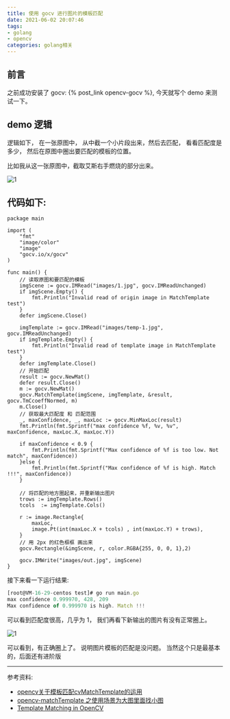 ```yaml
---
title: 使用 gocv 进行图片的模板匹配
date: 2021-06-02 20:07:46
tags: 
- golang
- opencv
categories: golang相关
---
```

## 前言
之前成功安装了 gocv: {% post_link opencv-gocv %}, 今天就写个 demo 来测试一下。

## demo 逻辑
逻辑如下， 在一张原图中， 从中截一个小片段出来，然后去匹配， 看看匹配度是多少， 然后在原图中圈出要匹配的模板的位置。

比如我从这一张原图中，截取艾斯右手燃烧的部分出来。

![1](1.png)

<!--more-->
## 代码如下:
```golang
package main

import (
	"fmt"
	"image/color"
	"image"
	"gocv.io/x/gocv"
)

func main() {
	// 读取原图和要匹配的模板
	imgScene := gocv.IMRead("images/1.jpg", gocv.IMReadUnchanged)
	if imgScene.Empty() {
		fmt.Println("Invalid read of origin image in MatchTemplate test")
	}
	defer imgScene.Close()

	imgTemplate := gocv.IMRead("images/temp-1.jpg", gocv.IMReadUnchanged)
	if imgTemplate.Empty() {
		fmt.Println("Invalid read of template image in MatchTemplate test")
	}
	defer imgTemplate.Close()
	// 开始匹配
	result := gocv.NewMat()
	defer result.Close()
	m := gocv.NewMat()
	gocv.MatchTemplate(imgScene, imgTemplate, &result, gocv.TmCcoeffNormed, m)
	m.Close()
	// 获取最大匹配度 和 匹配范围
	_, maxConfidence, _, maxLoc := gocv.MinMaxLoc(result)
	fmt.Println(fmt.Sprintf("max confidence %f, %v, %v", maxConfidence, maxLoc.X, maxLoc.Y))

	if maxConfidence < 0.9 {
		fmt.Println(fmt.Sprintf("Max confidence of %f is too low. Not match", maxConfidence))
	}else {
		fmt.Println(fmt.Sprintf("Max confidence of %f is high. Match !!!", maxConfidence))
	}

	// 将匹配的地方圈起来，并重新输出图片
	trows := imgTemplate.Rows()
	tcols  := imgTemplate.Cols()

	r := image.Rectangle{
		maxLoc,
		image.Pt(int(maxLoc.X + tcols) , int(maxLoc.Y) + trows),
	}
	// 用 2px 的红色框框 画出来
	gocv.Rectangle(&imgScene, r, color.RGBA{255, 0, 0, 1},2)

	gocv.IMWrite("images/out.jpg", imgScene)
}
```

接下来看一下运行结果:
```javascript
[root@VM-16-29-centos test]# go run main.go 
max confidence 0.999970, 428, 209
Max confidence of 0.999970 is high. Match !!!
```
可以看到匹配度很高，几乎为 1， 我们再看下新输出的图片有没有正常圈上。

![1](2.png)

可以看到，有正确圈上了。 说明图片模板的匹配是没问题。 当然这个只是最基本的，后面还有进阶版

---
参考资料:
- [opencv关于模板匹配cvMatchTemplate的运用](https://blog.csdn.net/gdut2015go/article/details/45971165)
- [opencv-matchTemplate 之使用场景为大图里面找小图](https://blog.csdn.net/weixin_44517891/article/details/107013842)
- [Template Matching in OpenCV](https://docs.opencv.org/master/d4/dc6/tutorial_py_template_matching.html)






